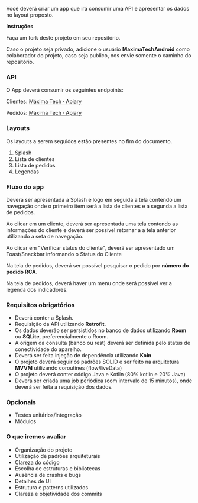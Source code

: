 Você deverá criar um app que irá consumir uma API e apresentar os dados no layout proposto. 

**Instruções**

Faça um fork deste projeto em seu repositório. 

Caso o projeto seja privado, adicione o usuário **MaximaTechAndroid** como colaborador do projeto, caso seja publico, nos envie somente o caminho do repositório. 
### API

O App deverá consumir os seguintes endpoints:

Clientes:
[Máxima Tech · Apiary](https://maximatech.docs.apiary.io/#reference/0/android/cliente)

Pedidos:
[Máxima Tech · Apiary](https://maximatech.docs.apiary.io/#reference/0/android/pedido)
### Layouts

Os layouts a serem seguidos estão presentes no fim do documento.

1. Splash
2. Lista de clientes
3. Lista de pedidos
4. Legendas

### Fluxo do app

Deverá ser apresentada a Splash e logo em seguida a tela contendo um navegação onde o primeiro item será a lista de clientes e a segunda a lista de pedidos. 

Ao clicar em um cliente, deverá ser apresentada uma tela contendo as informações do cliente e deverá ser possível retornar a a tela anterior utilizando a seta de navegação.

Ao clicar em "Verificar status do cliente", deverá ser apresentado um Toast/Snackbar informando o Status do Cliente

Na tela de pedidos, deverá ser possível pesquisar o pedido por **número do pedido RCA**.

Na tela de pedidos, deverá haver um menu onde será possível ver a legenda dos indicadores. 

### Requisitos obrigatórios

- Deverá conter a Splash.
- Requisição da API utilizando **Retrofit**.
- Os dados deverão ser persistidos no banco de dados utilizando **Room** ou **SQLite**, preferencialmente o Room.
- A origem da consulta (banco ou rest) deverá ser definida pelo status de conectividade do aparelho.
- Deverá ser feita injeção de dependência utilizando **Koin**
- O projeto deverá seguir os padrões SOLID e ser feito na arquitetura **MVVM** utilizando coroutines (flow/liveData)
- O projeto deverá conter código Java e Kotlin (80% kotlin e 20% Java)
- Deverá ser criada uma job periódica (com intervalo de 15 minutos), onde deverá ser feita a requisição dos dados.

### Opcionais

- Testes unitários/integração
- Módulos

### O que iremos avaliar

- Organização do projeto
- Utilização de padrões arquiteturais
- Clareza do código
- Escolha de estruturas e bibliotecas
- Ausência de crashs e bugs
- Detalhes de UI
- Estrutura e patterns utilizados
- Clareza e objetividade dos commits
